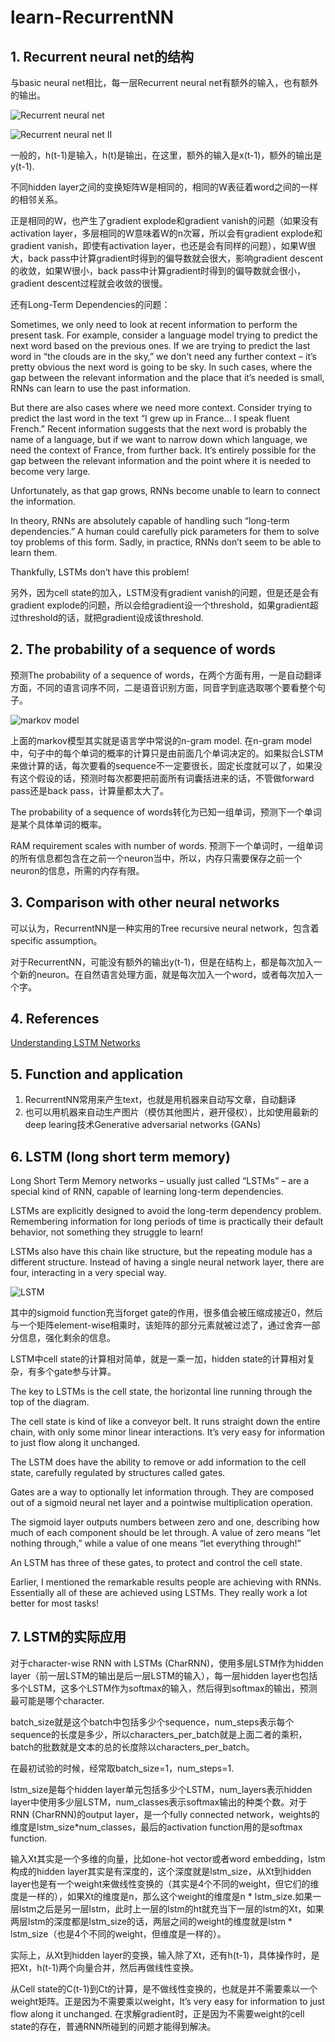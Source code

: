 # learn-RecurrentNN

## 1. Recurrent neural net的结构

与basic neural net相比，每一层Recurrent neural net有额外的输入，也有额外的输出。

![Recurrent neural net](images/RNN.png)

![Recurrent neural net II](images/rnn2.png)

一般的，h(t-1)是输入，h(t)是输出，在这里，额外的输入是x(t-1)，额外的输出是y(t-1).

不同hidden layer之间的变换矩阵W是相同的，相同的W表征着word之间的一样的相邻关系。

正是相同的W，也产生了gradient explode和gradient vanish的问题（如果没有activation layer，多层相同的W意味着W的n次幂，所以会有gradient explode和gradient vanish，即使有activation layer，也还是会有同样的问题），如果W很大，back pass中计算gradient时得到的偏导数就会很大，影响gradient descent的收敛，如果W很小，back pass中计算gradient时得到的偏导数就会很小，gradient descent过程就会收敛的很慢。

还有Long-Term Dependencies的问题：

Sometimes, we only need to look at recent information to perform the present task. For example, consider a language model trying to predict the next word based on the previous ones. If we are trying to predict the last word in “the clouds are in the sky,” we don’t need any further context – it’s pretty obvious the next word is going to be sky. In such cases, where the gap between the relevant information and the place that it’s needed is small, RNNs can learn to use the past information.

But there are also cases where we need more context. Consider trying to predict the last word in the text “I grew up in France… I speak fluent French.” Recent information suggests that the next word is probably the name of a language, but if we want to narrow down which language, we need the context of France, from further back. It’s entirely possible for the gap between the relevant information and the point where it is needed to become very large.

Unfortunately, as that gap grows, RNNs become unable to learn to connect the information.

In theory, RNNs are absolutely capable of handling such “long-term dependencies.” A human could carefully pick parameters for them to solve toy problems of this form. Sadly, in practice, RNNs don’t seem to be able to learn them. 

Thankfully, LSTMs don’t have this problem!

另外，因为cell state的加入，LSTM没有gradient vanish的问题，但是还是会有gradient explode的问题，所以会给gradient设一个threshold，如果gradient超过threshold的话，就把gradient设成该threshold.

## 2. The probability of a sequence of words

预测The probability of a sequence of words，在两个方面有用，一是自动翻译方面，不同的语言词序不同，二是语音识别方面，同音字到底选取哪个要看整个句子。

![markov model](images/markov.png)

上面的markov模型其实就是语言学中常说的n-gram model. 在n-gram model中，句子中的每个单词的概率的计算只是由前面几个单词决定的。如果拟合LSTM来做计算的话，每次要看的sequence不一定要很长，固定长度就可以了，如果没有这个假设的话，预测时每次都要把前面所有词囊括进来的话，不管做forward pass还是back pass，计算量都太大了。

The probability of a sequence of words转化为已知一组单词，预测下一个单词是某个具体单词的概率。

RAM requirement scales with number of words. 预测下一个单词时，一组单词的所有信息都包含在之前一个neuron当中，所以，内存只需要保存之前一个neuron的信息，所需的内存有限。

## 3. Comparison with other neural networks

可以认为，RecurrentNN是一种实用的Tree recursive neural network，包含着specific assumption。

对于RecurrentNN，可能没有额外的输出y(t-1)，但是在结构上，都是每次加入一个新的neuron。在自然语言处理方面，就是每次加入一个word，或者每次加入一个字。

## 4. References

[Understanding LSTM Networks](http://colah.github.io/posts/2015-08-Understanding-LSTMs/)

## 5. Function and application

1. RecurrentNN常用来产生text，也就是用机器来自动写文章，自动翻译
2. 也可以用机器来自动生产图片（模仿其他图片，避开侵权），比如使用最新的deep learing技术Generative adversarial networks (GANs)

## 6. LSTM (long short term memory)

Long Short Term Memory networks – usually just called “LSTMs” – are a special kind of RNN, capable of learning long-term dependencies.

LSTMs are explicitly designed to avoid the long-term dependency problem. Remembering information for long periods of time is practically their default behavior, not something they struggle to learn!

LSTMs also have this chain like structure, but the repeating module has a different structure. Instead of having a single neural network layer, there are four, interacting in a very special way.

![LSTM](images/LSTM.png)

其中的sigmoid function充当forget gate的作用，很多值会被压缩成接近0，然后与一个矩阵element-wise相乘时，该矩阵的部分元素就被过滤了，通过舍弃一部分信息，强化剩余的信息。

LSTM中cell state的计算相对简单，就是一乘一加，hidden state的计算相对复杂，有多个gate参与计算。

The key to LSTMs is the cell state, the horizontal line running through the top of the diagram.

The cell state is kind of like a conveyor belt. It runs straight down the entire chain, with only some minor linear interactions. It’s very easy for information to just flow along it unchanged.

The LSTM does have the ability to remove or add information to the cell state, carefully regulated by structures called gates.

Gates are a way to optionally let information through. They are composed out of a sigmoid neural net layer and a pointwise multiplication operation.

The sigmoid layer outputs numbers between zero and one, describing how much of each component should be let through. A value of zero means “let nothing through,” while a value of one means “let everything through!”

An LSTM has three of these gates, to protect and control the cell state.

Earlier, I mentioned the remarkable results people are achieving with RNNs. Essentially all of these are achieved using LSTMs. They really work a lot better for most tasks!

## 7. LSTM的实际应用

对于character-wise RNN with LSTMs (CharRNN)，使用多层LSTM作为hidden layer（前一层LSTM的输出是后一层LSTM的输入），每一层hidden layer也包括多个LSTM，这多个LSTM作为softmax的输入，然后得到softmax的输出，预测最可能是哪个character.

batch_size就是这个batch中包括多少个sequence，num_steps表示每个sequence的长度是多少，所以characters_per_batch就是上面二者的乘积，batch的批数就是文本的总的长度除以characters_per_batch。

在最初试验的时候，经常取batch_size=1，num_steps=1.

lstm_size是每个hidden layer单元包括多少个LSTM，num_layers表示hidden layer中使用多少层LSTM，num_classes表示softmax输出的种类个数。对于RNN (CharRNN)的output layer，是一个fully connected network，weights的维度是lstm_size*num_classes，最后的activation function用的是softmax function.

输入Xt其实是一个多维的向量，比如one-hot vector或者word embedding，lstm构成的hidden layer其实是有深度的，这个深度就是lstm_size，从Xt到hidden layer也是有一个weight来做线性变换的（其实是4个不同的weight，但它们的维度是一样的），如果Xt的维度是n，那么这个weight的维度是n * lstm_size.如果一层lstm之后是另一层lstm，此时上一层的lstm的ht就充当下一层的lstm的Xt，如果两层lstm的深度都是lstm_size的话，两层之间的weight的维度就是lstm * lstm_size（也是4个不同的weight，但维度是一样的）。

实际上，从Xt到hidden layer的变换，输入除了Xt，还有h(t-1)，具体操作时，是把Xt，h(t-1)两个向量合并，然后再做线性变换。

从Cell state的C(t-1)到Ct的计算，是不做线性变换的，也就是并不需要乘以一个weight矩阵。正是因为不需要乘以weight，It’s very easy for information to just flow along it unchanged. 在求解gradient时，正是因为不需要weight的cell state的存在，普通RNN所碰到的问题才能得到解决。
